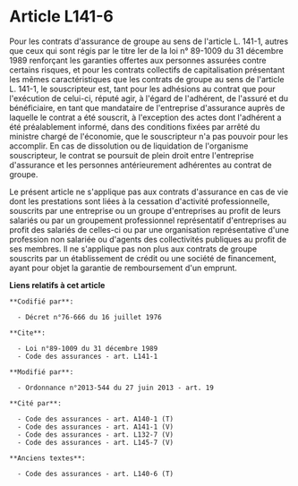 # Article L141-6

Pour les contrats d'assurance de groupe au sens de l'article L. 141-1, autres que ceux qui sont régis par le titre Ier de la
loi n° 89-1009 du 31 décembre 1989 renforçant les garanties offertes aux personnes assurées contre certains risques, et pour
les contrats collectifs de capitalisation présentant les mêmes caractéristiques que les contrats de groupe au sens de
l'article L. 141-1, le souscripteur est, tant pour les adhésions au contrat que pour l'exécution de celui-ci, réputé agir, à
l'égard de l'adhérent, de l'assuré et du bénéficiaire, en tant que mandataire de l'entreprise d'assurance auprès de laquelle
le contrat a été souscrit, à l'exception des actes dont l'adhérent a été préalablement informé, dans des conditions fixées
par arrêté du ministre chargé de l'économie, que le souscripteur n'a pas pouvoir pour les accomplir. En cas de dissolution ou
de liquidation de l'organisme souscripteur, le contrat se poursuit de plein droit entre l'entreprise d'assurance et les
personnes antérieurement adhérentes au contrat de groupe. 

Le présent article ne s'applique pas aux contrats d'assurance en cas de vie dont les prestations sont liées à la cessation
d'activité professionnelle, souscrits par une entreprise ou un groupe d'entreprises au profit de leurs salariés ou par un
groupement professionnel représentatif d'entreprises au profit des salariés de celles-ci ou par une organisation
représentative d'une profession non salariée ou d'agents des collectivités publiques au profit de ses membres. Il ne
s'applique pas non plus aux contrats de groupe souscrits par un établissement de crédit ou une société de financement, ayant
pour objet la garantie de remboursement d'un emprunt.

**Liens relatifs à cet article**

	**Codifié par**:

	  - Décret n°76-666 du 16 juillet 1976

	**Cite**:

	  - Loi n°89-1009 du 31 décembre 1989
	  - Code des assurances - art. L141-1

	**Modifié par**:

	  - Ordonnance n°2013-544 du 27 juin 2013 - art. 19

	**Cité par**:

	  - Code des assurances - art. A140-1 (T)
	  - Code des assurances - art. A141-1 (V)
	  - Code des assurances - art. L132-7 (V)
	  - Code des assurances - art. L145-7 (V)

	**Anciens textes**:

	  - Code des assurances - art. L140-6 (T)
